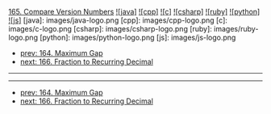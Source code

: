 [165. Compare Version Numbers](https://leetcode.com/problems/compare-version-numbers/)
[![java]](https://github.com/leetcode-study-group/leetcode-java-solutions/blob/master/165-compare-version-numbers.md)
[![cpp]](https://github.com/leetcode-study-group/leetcode-cpp-solutions/blob/master/165-compare-version-numbers.md)
[![c]](https://github.com/leetcode-study-group/leetcode-c-solutions/blob/master/165-compare-version-numbers.md)
[![csharp]](https://github.com/leetcode-study-group/leetcode-csharp-solutions/blob/master/165-compare-version-numbers.md)
[![ruby]](https://github.com/leetcode-study-group/leetcode-ruby-solutions/blob/master/165-compare-version-numbers.md)
[![python]](https://github.com/leetcode-study-group/leetcode-python-solutions/blob/master/165-compare-version-numbers.md)
[![js]](https://github.com/leetcode-study-group/leetcode-js-solutions/blob/master/165-compare-version-numbers.md)
[java]: images/java-logo.png
[cpp]: images/cpp-logo.png
[c]: images/c-logo.png
[csharp]: images/csharp-logo.png
[ruby]: images/ruby-logo.png
[python]: images/python-logo.png
[js]: images/js-logo.png

- [prev: 164. Maximum Gap](164-maximum-gap.md)
- [next: 166. Fraction to Recurring Decimal](166-fraction-to-recurring-decimal.md)

---


---

- [prev: 164. Maximum Gap](164-maximum-gap.md)
- [next: 166. Fraction to Recurring Decimal](166-fraction-to-recurring-decimal.md)

